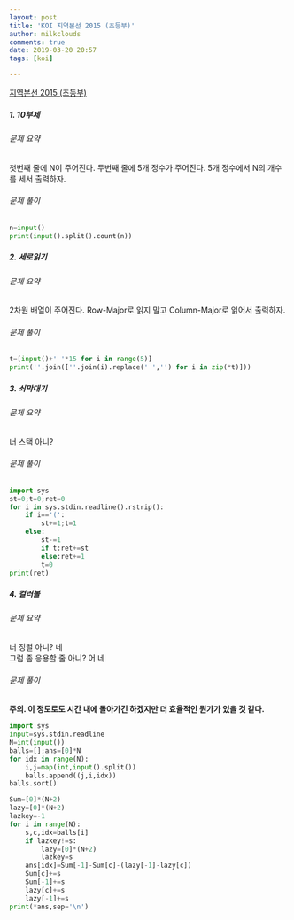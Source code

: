```yaml
---
layout: post
title: 'KOI 지역본선 2015 (초등부)'
author: milkclouds
comments: true
date: 2019-03-20 20:57
tags: [koi]

---
```


[지역본선 2015 (초등부)](https://www.acmicpc.net/category/detail/1350)

##### 1. 10부제  

###### 문제 요약  
첫번째 줄에 N이 주어진다. 두번째 줄에 5개 정수가 주어진다. 5개 정수에서 N의 개수를 세서 출력하자.

###### 문제 풀이  

```python
n=input()
print(input().split().count(n))
```

##### 2. 세로읽기   

###### 문제 요약  
2차원 배열이 주어진다. Row-Major로 읽지 말고 Column-Major로 읽어서 출력하자.

###### 문제 풀이  

```python
t=[input()+' '*15 for i in range(5)]
print(''.join([''.join(i).replace(' ','') for i in zip(*t)]))
```

##### 3. 쇠막대기  

###### 문제 요약  
너 스택 아니?

###### 문제 풀이  

```python
import sys
st=0;t=0;ret=0
for i in sys.stdin.readline().rstrip():
	if i=='(':
		st+=1;t=1
	else:
		st-=1
		if t:ret+=st
		else:ret+=1
		t=0
print(ret)
```

##### 4. 컬러볼   

###### 문제 요약  
너 정렬 아니? 네  
그럼 좀 응용할 줄 아니? 어 네

###### 문제 풀이  

**주의. 이 정도로도 시간 내에 돌아가긴 하겠지만 더 효율적인 뭔가가 있을 것 같다.**
```python
import sys
input=sys.stdin.readline
N=int(input())
balls=[];ans=[0]*N
for idx in range(N):
    i,j=map(int,input().split())
    balls.append((j,i,idx))
balls.sort()

Sum=[0]*(N+2)
lazy=[0]*(N+2)
lazkey=-1
for i in range(N):
    s,c,idx=balls[i]
    if lazkey!=s:
        lazy=[0]*(N+2)
        lazkey=s
    ans[idx]=Sum[-1]-Sum[c]-(lazy[-1]-lazy[c])
    Sum[c]+=s
    Sum[-1]+=s
    lazy[c]+=s
    lazy[-1]+=s
print(*ans,sep='\n')
```